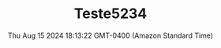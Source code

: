 ---
title: Teste5234
date: Thu Aug 15 2024 18:13:22 GMT-0400 (Amazon Standard Time)
price: 12
restaurant: sdfa
year: 12
country: sfa
rating_personal: undefined
description: undefined
images: [http://res.cloudinary.com/boloko/image/upload/v1723760021/furushow5/parmegianologo/Frames_tbwbbc.png,http://res.cloudinary.com/boloko/image/upload/v1723760021/furushow5/parmegianologo/hotelexemplo_yooaob.png,http://res.cloudinary.com/boloko/image/upload/v1723760021/furushow5/parmegianologo/hotelexemplo-1_sn9ih1.png,http://res.cloudinary.com/boloko/image/upload/v1723760022/furushow5/parmegianologo/hotelexemplo-2_owbd1v.png]
---